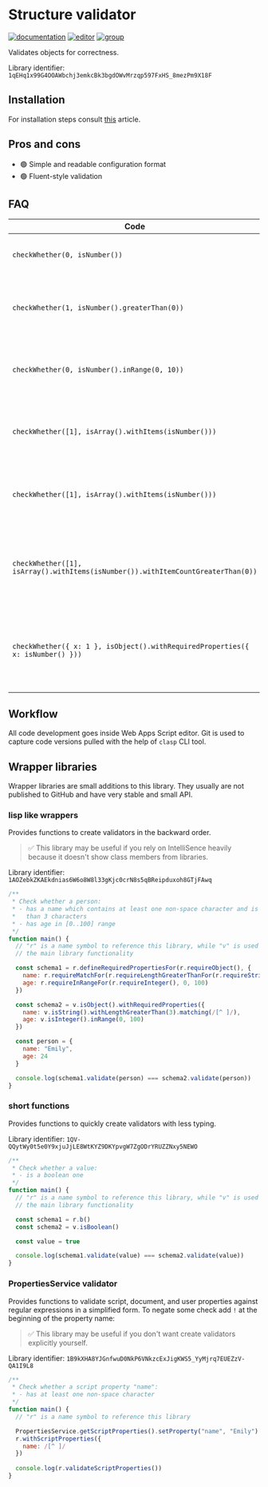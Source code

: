 # Structure validator

[![documentation](https://img.shields.io/badge/Documentation-open-blue)](./Documentation.md)
[![editor](https://img.shields.io/badge/Web%20editor-open-red)](https://script.google.com/d/1qEHq1x99G4OOAWbchj3emkcBk3bgdOWvMrzqp597FxHS_8mezPm9X18F/edit?usp=sharing)
[![group](https://img.shields.io/badge/Group-open-white)](https://groups.google.com/g/javascript-structure-validator)

Validates objects for correctness.

Library identifier: `1qEHq1x99G4OOAWbchj3emkcBk3bgdOWvMrzqp597FxHS_8mezPm9X18F`

## Installation

For installation steps consult [this][libraries] article.

[libraries]: https://developers.google.com/apps-script/guides/libraries

## Pros and cons

- :green_circle: Simple and readable configuration format
- :green_circle: Fluent-style validation

## FAQ
  
| Code                                                                             | Description                                                            |
| -------------------------------------------------------------------------------- | ---------------------------------------------------------------------- |
| `checkWhether(0, isNumber())`                                                    | Check whether something is a number                                    |
| `checkWhether(1, isNumber().greaterThan(0))`                                     | Check whether something is a number greater than zero                  |
| `checkWhether(0, isNumber().inRange(0, 10))`                                     | Check whether something is a number in range `[0..10]`                 |
| `checkWhether([1], isArray().withItems(isNumber()))`                             | Check whether something is an array with numbers                       |
| `checkWhether([1], isArray().withItems(isNumber()))`                             | Check whether something is an array with numbers                       |
| `checkWhether([1], isArray().withItems(isNumber()).withItemCountGreaterThan(0))` | Check whether something is not empty array array with numbers          |
| `checkWhether({ x: 1 }, isObject().withRequiredProperties({ x: isNumber() }))`   | Check whether something is an object with existing number property `x` |

## Workflow

All code development goes inside Web Apps Script editor. Git is used to capture
code versions pulled with the help of `clasp` CLI tool.

## Wrapper libraries

Wrapper libraries are small additions to this library. They usually are not
published to GitHub and have very stable and small API.

### lisp like wrappers

Provides functions to create validators in the backward order.

> :white_check_mark: This library may be useful if you rely on IntelliSence
> heavily because it doesn't show class members from libraries.

Library identifier: `1AOZebkZKAEkdnias6W6o8W8l33gKjc0crN8s5qBReipduxoh8GTjFAwq`

```javascript
/**
 * Check whether a person:
 * - has a name which contains at least one non-space character and is longer
 *   than 3 characters
 * - has age in [0..100] range
 */
function main() {
  // "r" is a name symbol to reference this library, while "v" is used to access
  // the main library functionality

  const schema1 = r.defineRequiredPropertiesFor(r.requireObject(), {
    name: r.requireMatchFor(r.requireLengthGreaterThanFor(r.requireString(), 3), /[^ ]/),
    age: r.requireInRangeFor(r.requireInteger(), 0, 100)
  })

  const schema2 = v.isObject().withRequiredProperties({
    name: v.isString().withLengthGreaterThan(3).matching(/[^ ]/),
    age: v.isInteger().inRange(0, 100)
  })

  const person = {
    name: "Emily",
    age: 24
  }

  console.log(schema1.validate(person) === schema2.validate(person))
}
```

### short functions

Provides functions to quickly create validators with less typing.

Library identifier: `1QV-QQytWy0t5e0Y9xjuJjLE8WtKYZ9DKYpvgW7ZgODrYRUZZNxy5NEWO`

```javascript
/**
 * Check whether a value:
 * - is a boolean one
 */
function main() {
  // "r" is a name symbol to reference this library, while "v" is used to access
  // the main library functionality

  const schema1 = r.b()
  const schema2 = v.isBoolean()

  const value = true

  console.log(schema1.validate(value) === schema2.validate(value))
}
```

### PropertiesService validator

Provides functions to validate script, document, and user properties against
regular expressions in a simplified form. To negate some check add `!` at the
beginning of the property name:

> :white_check_mark: This library may be useful if you don't want create
> validators explicitly yourself.

Library identifier: `1B9kXHA8YJGnfwuD0NkP6VNkzcExJigKWS5_YyMjrq7EUEZzV-QA1I9L8`

```javascript
/**
 * Check whether a script property "name":
 * - has at least one non-space character
 */
function main() {
  // "r" is a name symbol to reference this library

  PropertiesService.getScriptProperties().setProperty("name", "Emily")
  r.withScriptProperties({
    name: /[^ ]/
  })
  
  console.log(r.validateScriptProperties())
}
```

